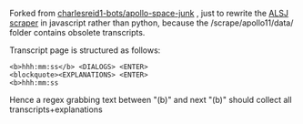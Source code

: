 Forked from [charlesreid1-bots/apollo-space-junk](https://github.com/charlesreid1-bots/apollo-space-junk) , just to rewrite the [ALSJ scraper](https://github.com/charlesreid1-bots/apollo-space-junk/blob/master/scrape/apollo11/apollo11.py) in javascript rather than python, because the /scrape/apollo11/data/ folder contains obsolete transcripts.

Transcript page is structured as follows:

```
<b>hhh:mm:ss</b> <DIALOGS> <ENTER>
<blockquote><EXPLANATIONS> <ENTER>
<b>hhh:mm:ss
```
  
Hence a regex grabbing text between "(b)" and next "(b)" should collect all transcripts+explanations
